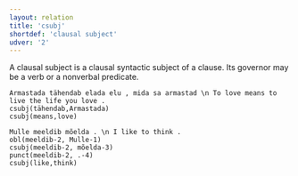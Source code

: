```yaml
---
layout: relation
title: 'csubj'
shortdef: 'clausal subject'
udver: '2'
---
```


A clausal subject is a clausal syntactic subject of a clause.  Its governor may be a verb or a nonverbal predicate. 

~~~ sdparse
Armastada tähendab elada elu , mida sa armastad \n To love means to live the life you love . 
csubj(tähendab,Armastada)
csubj(means,love)
~~~

~~~ sdparse
Mulle meeldib mõelda . \n I like to think .
obl(meeldib-2, Mulle-1)
csubj(meeldib-2, mõelda-3)
punct(meeldib-2, .-4)
csubj(like,think)
~~~

<!-- Interlanguage links updated Út 9. května 2023, 20:04:09 CEST -->
